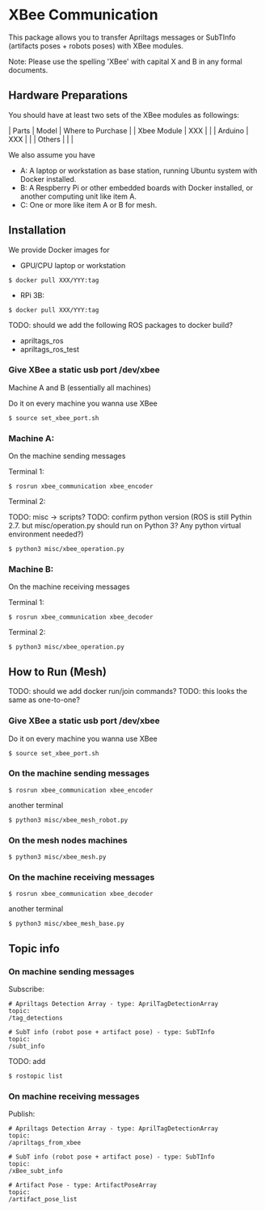 # XBee Communication
This package allows you to transfer Apriltags messages or SubTInfo (artifacts poses + robots poses) with XBee modules.

Note: Please use the spelling 'XBee' with capital X and B in any formal documents.

## Hardware Preparations

You should have at least two sets of the XBee modules as followings:

| Parts       | Model          | Where to Purchase  |
| Xbee Module | XXX            |                    |
| Arduino     | XXX            |                    |
| Others      |                |                    |

We also assume you have
* A: A laptop or workstation as base station, running Ubuntu system with Docker installed.
* B: A Respberry Pi or other embedded boards with Docker installed, or another computing unit like item A.
* C: One or more like item A or B for mesh.

## Installation

We provide Docker images for
* GPU/CPU laptop or workstation
```
$ docker pull XXX/YYY:tag
```

* RPi 3B:

```
$ docker pull XXX/YYY:tag
```
TODO: should we add the following ROS packages to docker build?
* apriltags_ros
* apriltags_ros_test


### Give XBee a static usb port /dev/xbee

Machine A and B (essentially all machines)

Do it on every machine you wanna use XBee
```
$ source set_xbee_port.sh
```

### Machine A:

On the machine sending messages

Terminal 1:
```
$ rosrun xbee_communication xbee_encoder
```
Terminal 2:

TODO: misc -> scripts?
TODO: confirm python version (ROS is still Pythin 2.7. but misc/operation.py should run on Python 3? Any python virtual environment needed?)
```
$ python3 misc/xbee_operation.py
```

### Machine B:

On the machine receiving messages

Terminal 1:
```
$ rosrun xbee_communication xbee_decoder
```
Terminal 2:
```
$ python3 misc/xbee_operation.py
```

## How to Run (Mesh)

TODO: should we add docker run/join commands?
TODO: this looks the same as one-to-one?

### Give XBee a static usb port /dev/xbee
Do it on every machine you wanna use XBee
```
$ source set_xbee_port.sh
```

### On the machine sending messages
```
$ rosrun xbee_communication xbee_encoder
```
another terminal
```
$ python3 misc/xbee_mesh_robot.py
```
### On the mesh nodes machines
```
$ python3 misc/xbee_mesh.py
```
### On the machine receiving messages
```
$ rosrun xbee_communication xbee_decoder
```
another terminal
```
$ python3 misc/xbee_mesh_base.py
```

## Topic info
### On machine sending messages

Subscribe:
```
# Apriltags Detection Array - type: AprilTagDetectionArray
topic:
/tag_detections

# SubT info (robot pose + artifact pose) - type: SubTInfo
topic:
/subt_info
```

TODO: add
```
$ rostopic list
```

### On machine receiving messages

Publish:
```
# Apriltags Detection Array - type: AprilTagDetectionArray
topic:
/apriltags_from_xbee

# SubT info (robot pose + artifact pose) - type: SubTInfo
topic:
/xBee_subt_info

# Artifact Pose - type: ArtifactPoseArray
topic:
/artifact_pose_list
```
